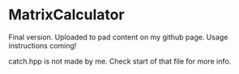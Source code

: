 # MatrixCalculator

Final version. Uploaded to pad content on my github page. 
Usage instructions coming!

catch.hpp is not made by me. Check start of that file for more info.